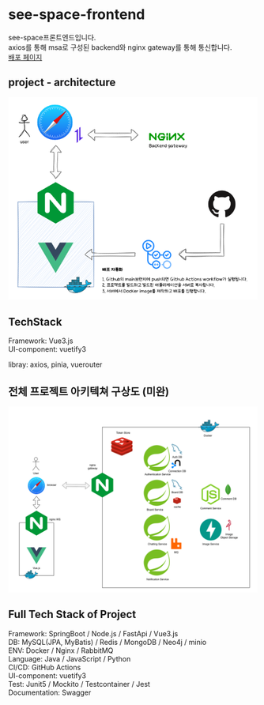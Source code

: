 # see-space-frontend
see-space프론트엔드입니다.<br>
axios를 통해 msa로 구성된 backend와 nginx gateway를 통해 통신합니다.<br>
[배포 페이지](http://iknowca.xyz:9015)


## project - architecture
![alt text](readme/image.png)

## TechStack
Framework: Vue3.js<br>
UI-component: vuetify3<br>

libray: axios, pinia, vuerouter

## 전체 프로젝트 아키텍쳐 구상도 (미완)
![alt text](readme/image-2.png)

## Full Tech Stack of Project
Framework: SpringBoot / Node.js / FastApi / Vue3.js<br>
DB: MySQL(JPA, MyBatis) / Redis / MongoDB / Neo4j / minio<br>
ENV: Docker / Nginx / RabbitMQ<br>
Language: Java / JavaScript / Python<br>
CI/CD: GitHub Actions<br>
UI-component: vuetify3<br>
Test: Junit5 / Mockito / Testcontainer / Jest <br>
Documentation: Swagger<br>

